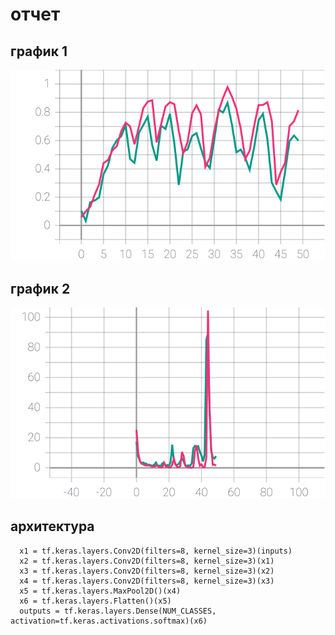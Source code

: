 # отчет

## график 1
![Figure 1](./epoch_categorical_accuracy.svg)

## график 2
![Figure 2](./epoch_loss.svg)

## архитектура
``` inputs = tf.keras.Input(shape=(RESIZE_TO, RESIZE_TO, 3))
  x1 = tf.keras.layers.Conv2D(filters=8, kernel_size=3)(inputs)
  x2 = tf.keras.layers.Conv2D(filters=8, kernel_size=3)(x1)
  x3 = tf.keras.layers.Conv2D(filters=8, kernel_size=3)(x2)
  x4 = tf.keras.layers.Conv2D(filters=8, kernel_size=3)(x3)
  x5 = tf.keras.layers.MaxPool2D()(x4)
  x6 = tf.keras.layers.Flatten()(x5)
  outputs = tf.keras.layers.Dense(NUM_CLASSES, activation=tf.keras.activations.softmax)(x6)
